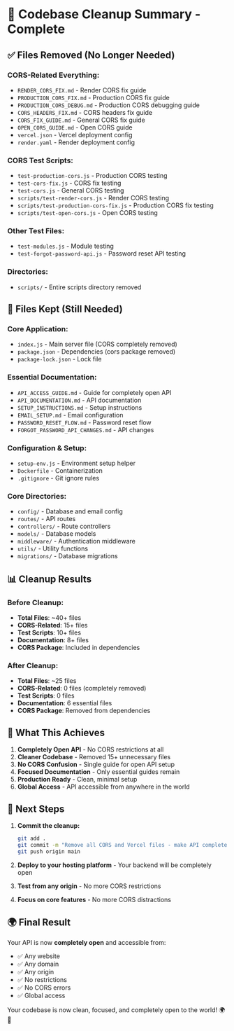 # 🧹 Codebase Cleanup Summary - Complete

## ✅ **Files Removed (No Longer Needed)**

### **CORS-Related Everything:**
- `RENDER_CORS_FIX.md` - Render CORS fix guide
- `PRODUCTION_CORS_FIX.md` - Production CORS fix guide  
- `PRODUCTION_CORS_DEBUG.md` - Production CORS debugging guide
- `CORS_HEADERS_FIX.md` - CORS headers fix guide
- `CORS_FIX_GUIDE.md` - General CORS fix guide
- `OPEN_CORS_GUIDE.md` - Open CORS guide
- `vercel.json` - Vercel deployment config
- `render.yaml` - Render deployment config

### **CORS Test Scripts:**
- `test-production-cors.js` - Production CORS testing
- `test-cors-fix.js` - CORS fix testing
- `test-cors.js` - General CORS testing
- `scripts/test-render-cors.js` - Render CORS testing
- `scripts/test-production-cors-fix.js` - Production CORS fix testing
- `scripts/test-open-cors.js` - Open CORS testing

### **Other Test Files:**
- `test-modules.js` - Module testing
- `test-forgot-password-api.js` - Password reset API testing

### **Directories:**
- `scripts/` - Entire scripts directory removed

## 🔧 **Files Kept (Still Needed)**

### **Core Application:**
- `index.js` - Main server file (CORS completely removed)
- `package.json` - Dependencies (cors package removed)
- `package-lock.json` - Lock file

### **Essential Documentation:**
- `API_ACCESS_GUIDE.md` - Guide for completely open API
- `API_DOCUMENTATION.md` - API documentation
- `SETUP_INSTRUCTIONS.md` - Setup instructions
- `EMAIL_SETUP.md` - Email configuration
- `PASSWORD_RESET_FLOW.md` - Password reset flow
- `FORGOT_PASSWORD_API_CHANGES.md` - API changes

### **Configuration & Setup:**
- `setup-env.js` - Environment setup helper
- `Dockerfile` - Containerization
- `.gitignore` - Git ignore rules

### **Core Directories:**
- `config/` - Database and email config
- `routes/` - API routes
- `controllers/` - Route controllers
- `models/` - Database models
- `middleware/` - Authentication middleware
- `utils/` - Utility functions
- `migrations/` - Database migrations

## 📊 **Cleanup Results**

### **Before Cleanup:**
- **Total Files**: ~40+ files
- **CORS-Related**: 15+ files
- **Test Scripts**: 10+ files
- **Documentation**: 8+ files
- **CORS Package**: Included in dependencies

### **After Cleanup:**
- **Total Files**: ~25 files
- **CORS-Related**: 0 files (completely removed)
- **Test Scripts**: 0 files
- **Documentation**: 6 essential files
- **CORS Package**: Removed from dependencies

## 🎯 **What This Achieves**

1. **Completely Open API** - No CORS restrictions at all
2. **Cleaner Codebase** - Removed 15+ unnecessary files
3. **No CORS Confusion** - Single guide for open API setup
4. **Focused Documentation** - Only essential guides remain
5. **Production Ready** - Clean, minimal setup
6. **Global Access** - API accessible from anywhere in the world

## 🚀 **Next Steps**

1. **Commit the cleanup:**
   ```bash
   git add .
   git commit -m "Remove all CORS and Vercel files - make API completely open"
   git push origin main
   ```

2. **Deploy to your hosting platform** - Your backend will be completely open

3. **Test from any origin** - No more CORS restrictions

4. **Focus on core features** - No more CORS distractions

## 🌍 **Final Result**

Your API is now **completely open** and accessible from:
- ✅ Any website
- ✅ Any domain
- ✅ Any origin
- ✅ No restrictions
- ✅ No CORS errors
- ✅ Global access

Your codebase is now clean, focused, and completely open to the world! 🌍🎉
